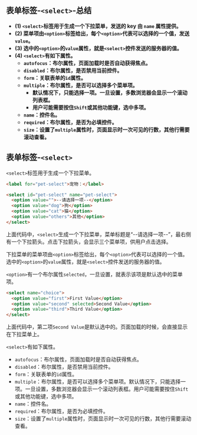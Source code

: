 ## 表单标签-`<select>`-总结

- **(1) `<select>`标签用于生成一个下拉菜单，发送的 key 由 `name` 属性提供。**
- **(2) 菜单项由`<option>`标签给出，每个`<option>`代表可以选择的一个值，发送 `value`。**
- **(3) 选中的`<option>`的`value`属性，就是`<select>`控件发送的服务器的值。**
- **(4) `<select>`有如下属性。**
  - **`autofocus`：布尔属性，页面加载时是否自动获得焦点。**
  - **`disabled`：布尔属性，是否禁用当前控件。**
  - **`form`：关联表单的`id`属性。**
  - **`multiple`：布尔属性，是否可以选择多个菜单项。**
    - **默认情况下，只能选择一项。一旦设置，多数浏览器会显示一个滚动列表框。**
    - **用户可能需要按住`Shift`或其他功能键，选中多项。**
  - **`name`：控件名。**
  - **`required`：布尔属性，是否为必填控件。**
  - **`size`：设置了`multiple`属性时，页面显示时一次可见的行数，其他行需要滚动查看。**

## 表单标签-`<select>`

`<select>`标签用于生成一个下拉菜单。

```html
<label for="pet-select">宠物：</label>

<select id="pet-select" name="pet-select">
  <option value="">--请选择一项--</option>
  <option value="dog">狗</option>
  <option value="cat">猫</option>
  <option value="others">其他</option>
</select>
```

上面代码中，`<select>`生成一个下拉菜单，菜单标题是“--请选择一项--”，最右侧有一个下拉箭头。点击下拉箭头，会显示三个菜单项，供用户点击选择。

下拉菜单的菜单项由`<option>`标签给出，每个`<option>`代表可以选择的一个值。选中的`<option>`的`value`属性，就是`<select>`控件发送的服务器的值。

`<option>`有一个布尔属性`selected`，一旦设置，就表示该项是默认选中的菜单项。

```html
<select name="choice">
  <option value="first">First Value</option>
  <option value="second" selected>Second Value</option>
  <option value="third">Third Value</option>
</select>
```

上面代码中，第二项`Second Value`是默认选中的。页面加载的时候，会直接显示在下拉菜单上。

`<select>`有如下属性。

- `autofocus`：布尔属性，页面加载时是否自动获得焦点。
- `disabled`：布尔属性，是否禁用当前控件。
- `form`：关联表单的`id`属性。
- `multiple`：布尔属性，是否可以选择多个菜单项。默认情况下，只能选择一项。一旦设置，多数浏览器会显示一个滚动列表框。用户可能需要按住`Shift`或其他功能键，选中多项。
- `name`：控件名。
- `required`：布尔属性，是否为必填控件。
- `size`：设置了`multiple`属性时，页面显示时一次可见的行数，其他行需要滚动查看。
